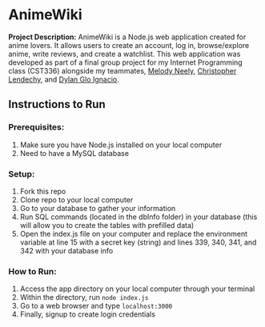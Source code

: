 # AnimeWiki
**Project Description:** AnimeWiki is a Node.js web application created for anime lovers. It allows users to create an account, log in, browse/explore anime, write reviews, and create a watchlist. This web application was developed as part of a final group project for my Internet Programming class (CST336) alongside my teammates, [Melody Neely](https://github.com/Melodyncr), [Christopher Lendechy](https://github.com/ChristopherLendechy), and [Dylan Glo Ignacio](https://github.com/Dylan-Glo).
## Instructions to Run
### Prerequisites:
1. Make sure you have Node.js installed on your local computer
2. Need to have a MySQL database
### Setup:
1. Fork this repo
2. Clone repo to your local computer
3. Go to your database to gather your information
4. Run SQL commands (located in the dbInfo folder) in your database (this will allow you to create the tables with prefilled data)
5. Open the index.js file on your computer and replace the environment variable at line 15 with a secret key (string) and lines 339, 340, 341, and 342 with your database info
### How to Run:
1. Access the app directory on your local computer through your terminal 
2. Within the directory, run `node index.js`
3. Go to a web browser and type `localhost:3000`
4. Finally, signup to create login credentials